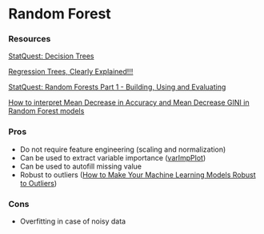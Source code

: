# Random Forest

### Resources

[StatQuest: Decision Trees](https://www.youtube.com/watch?v=7VeUPuFGJHk)

[Regression Trees, Clearly Explained!!!](https://www.youtube.com/watch?v=g9c66TUylZ4)

[StatQuest: Random Forests Part 1 - Building, Using and Evaluating](https://www.youtube.com/watch?v=J4Wdy0Wc_xQ&feature=youtu.be)

[How to interpret Mean Decrease in Accuracy and Mean Decrease GINI in Random Forest models](https://stats.stackexchange.com/questions/197827/how-to-interpret-mean-decrease-in-accuracy-and-mean-decrease-gini-in-random-fore)





### Pros

* Do not require feature engineering (scaling and normalization)
* Can be used to extract variable importance ([varImpPlot](https://www.rdocumentation.org/packages/randomForest/versions/4.6-14/topics/varImpPlot))
* Can be used to autofill missing value
* Robust to outliers ([How to Make Your Machine Learning Models Robust to Outliers](https://heartbeat.fritz.ai/how-to-make-your-machine-learning-models-robust-to-outliers-44d404067d07))

### Cons

* Overfitting in case of noisy data



